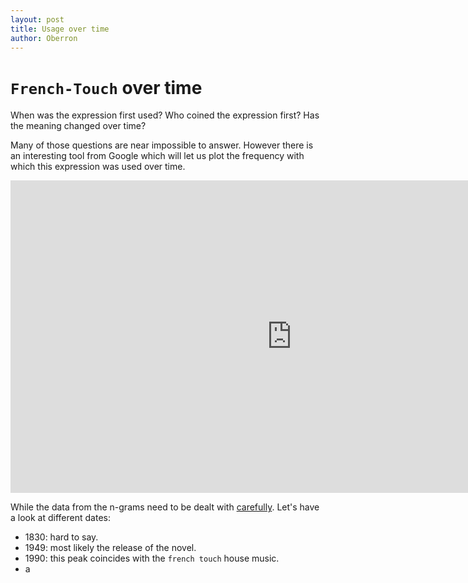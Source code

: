 ```yaml
---
layout: post
title: Usage over time
author: Oberron
---
```


# `French-Touch` over time
When was the expression first used?
Who coined the expression first? Has the meaning changed over time?

Many of those questions are near impossible to answer. However there is an interesting tool from Google which will let us plot the frequency with which this expression was used over time.

<iframe name="ngram_chart" src="https://books.google.com/ngrams/interactive_chart?content=french+touch&case_insensitive=on&year_start=1800&year_end=2008&corpus=15&smoothing=3&share=&direct_url=t4%3B%2Cfrench%20touch%3B%2Cc0%3B%2Cs0%3B%3BFrench%20touch%3B%2Cc0%3B%3BFrench%20Touch%3B%2Cc0%3B%3BFRENCH%20TOUCH%3B%2Cc0" width=900 height=500 marginwidth=0 marginheight=0 hspace=0 vspace=0 frameborder=0 scrolling=no></iframe>

While the data from the n-grams need to be dealt with [carefully](http://www.wired.com/2015/10/pitfalls-of-studying-language-with-google-ngram/). Let's have a look at different dates:

* 1830: hard to say.
* 1949: most likely the release of the novel.
* 1990: this peak coincides with the `french touch` house music.
* a